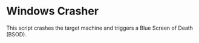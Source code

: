 # Windows Crasher

This script crashes the target machine and triggers a Blue Screen of Death (BSOD).